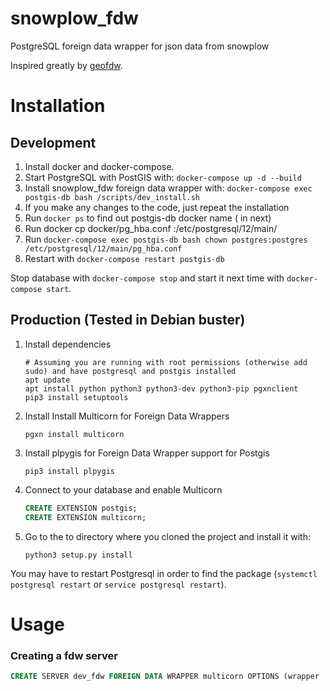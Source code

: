 # snowplow_fdw
PostgreSQL foreign data wrapper for json data from snowplow

Inspired greatly by [geofdw](https://github.com/bosth/geofdw).

# Installation

## Development
1. Install docker and docker-compose.
2. Start PostgreSQL with PostGIS with: `docker-compose up -d --build`
3. Install snowplow_fdw foreign data wrapper with: `docker-compose exec postgis-db bash /scripts/dev_install.sh`
4. If you make any changes to the code, just repeat the installation
5. Run `docker ps` to find out postgis-db docker name (<postgis-db-name> in next)
7. Run docker cp docker/pg_hba.conf <postgis-db-name>:/etc/postgresql/12/main/
8. Run `docker-compose exec postgis-db bash chown postgres:postgres /etc/postgresql/12/main/pg_hba.conf`
7. Restart with `docker-compose restart postgis-db`

Stop database with `docker-compose stop` and start it next time with `docker-compose start`.

## Production (Tested in Debian buster)

1. Install dependencies
    ```shell script
    # Assuming you are running with root permissions (otherwise add sudo) and have postgresql and postgis installed 
    apt update
    apt install python python3 python3-dev python3-pip pgxnclient
    pip3 install setuptools
    ```
2. Install Install Multicorn for Foreign Data Wrappers
    ```shell script
    pgxn install multicorn
    ```
2. Install plpygis for Foreign Data Wrapper support for Postgis
    ```shell script
    pip3 install plpygis
    ```
4. Connect to your database and enable Multicorn
    ```sql
    CREATE EXTENSION postgis;
    CREATE EXTENSION multicorn;
    ```
5. Go to the to directory where you cloned the project and install it with:
    ```shell script
    python3 setup.py install
    ```

You may have to restart Postgresql in order to find the package (`systemctl postgresql restart` or `service postgresql restart`).

# Usage

### Creating a fdw server
```sql
CREATE SERVER dev_fdw FOREIGN DATA WRAPPER multicorn OPTIONS (wrapper 'snowplowfdw.ConstantForeignDataWrapper');
```
